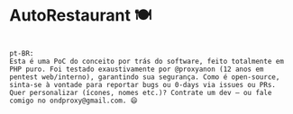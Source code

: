 # AutoRestaurant 🍽️

```en: This is a PoC of the software concept, built entirely in pure PHP. It was thoroughly tested by @proxyanon (12 years in web/internal pentest), ensuring its security. As open-source, feel free to report bugs or 0-days via issues or PRs. Want to customize it (icons, names, etc.)? Hire a dev—or contact me at ondproxy@gmail.com. 😄\n\n\n

pt-BR:
Esta é uma PoC do conceito por trás do software, feito totalmente em PHP puro. Foi testado exaustivamente por @proxyanon (12 anos em pentest web/interno), garantindo sua segurança. Como é open-source, sinta-se à vontade para reportar bugs ou 0-days via issues ou PRs. Quer personalizar (ícones, nomes etc.)? Contrate um dev — ou fale comigo no ondproxy@gmail.com. 😄
```
